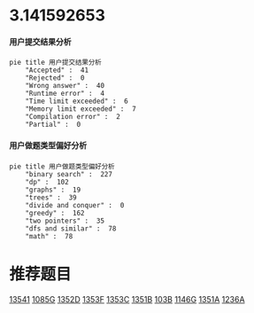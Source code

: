 # 3.141592653

<!-- tabs:start -->



#### **用户提交结果分析**

```mermaid
pie title 用户提交结果分析
    "Accepted" :  41
    "Rejected" :  0
    "Wrong answer" :  40
    "Runtime error" :  4
    "Time limit exceeded" :  6
    "Memory limit exceeded" :  7
    "Compilation error" :  2
    "Partial" :  0
```

#### **用户做题类型偏好分析**

```mermaid
pie title 用户做题类型偏好分析
    "binary search" :  227
    "dp" :  102
    "graphs" :  19
    "trees" :  39
    "divide and conquer" :  0
    "greedy" :  162
    "two pointers" :  35
    "dfs and similar" :  78
    "math" :  78
```



<!-- tabs:end -->
# 推荐题目
[13541](https://codeforces.com/contest/1354/problem/1)
[1085G](https://codeforces.com/contest/1085/problem/G)
[1352D](https://codeforces.com/contest/1352/problem/D)
[1353F](https://codeforces.com/contest/1353/problem/F)
[1353C](https://codeforces.com/contest/1353/problem/C)
[1351B](https://codeforces.com/contest/1351/problem/B)
[103B](https://codeforces.com/contest/103/problem/B)
[1146G](https://codeforces.com/contest/1146/problem/G)
[1351A](https://codeforces.com/contest/1351/problem/A)
[1236A](https://codeforces.com/contest/1236/problem/A)
